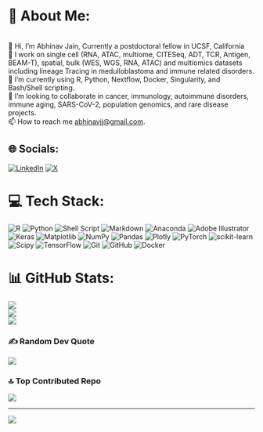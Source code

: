 # 💫 About Me:
<br>    👋 Hi, I’m Abhinav Jain, Currently a postdoctoral fellow in UCSF, California<br>    👀 I work on single cell (RNA, ATAC, multiome, CITESeq, ADT, TCR, Antigen, BEAM-T), spatial, bulk (WES, WGS, RNA, ATAC)  and multiomics datasets including lineage Tracing in medulloblastoma and immune related disorders.<br>    🌱 I’m currently using R, Python, Nextflow, Docker, Singularity, and Bash/Shell scripting.<br>    💞️ I’m looking to collaborate in cancer, immunology, autoimmune disorders, immune aging, SARS-CoV-2, population genomics, and rare disease projects.<br>    📫 How to reach me abhinavjj@gmail.com.


## 🌐 Socials:
[![LinkedIn](https://img.shields.io/badge/LinkedIn-%230077B5.svg?logo=linkedin&logoColor=white)](https://linkedin.com/in/abhinav-jain-8b993074) [![X](https://img.shields.io/badge/X-black.svg?logo=X&logoColor=white)](https://x.com/Abhinav_jain_19) 

# 💻 Tech Stack:
![R](https://img.shields.io/badge/r-%23276DC3.svg?style=for-the-badge&logo=r&logoColor=white) ![Python](https://img.shields.io/badge/python-3670A0?style=for-the-badge&logo=python&logoColor=ffdd54) ![Shell Script](https://img.shields.io/badge/shell_script-%23121011.svg?style=for-the-badge&logo=gnu-bash&logoColor=white) ![Markdown](https://img.shields.io/badge/markdown-%23000000.svg?style=for-the-badge&logo=markdown&logoColor=white) ![Anaconda](https://img.shields.io/badge/Anaconda-%2344A833.svg?style=for-the-badge&logo=anaconda&logoColor=white) ![Adobe Illustrator](https://img.shields.io/badge/adobe%20illustrator-%23FF9A00.svg?style=for-the-badge&logo=adobe%20illustrator&logoColor=white) ![Keras](https://img.shields.io/badge/Keras-%23D00000.svg?style=for-the-badge&logo=Keras&logoColor=white) ![Matplotlib](https://img.shields.io/badge/Matplotlib-%23ffffff.svg?style=for-the-badge&logo=Matplotlib&logoColor=black) ![NumPy](https://img.shields.io/badge/numpy-%23013243.svg?style=for-the-badge&logo=numpy&logoColor=white) ![Pandas](https://img.shields.io/badge/pandas-%23150458.svg?style=for-the-badge&logo=pandas&logoColor=white) ![Plotly](https://img.shields.io/badge/Plotly-%233F4F75.svg?style=for-the-badge&logo=plotly&logoColor=white) ![PyTorch](https://img.shields.io/badge/PyTorch-%23EE4C2C.svg?style=for-the-badge&logo=PyTorch&logoColor=white) ![scikit-learn](https://img.shields.io/badge/scikit--learn-%23F7931E.svg?style=for-the-badge&logo=scikit-learn&logoColor=white) ![Scipy](https://img.shields.io/badge/SciPy-%230C55A5.svg?style=for-the-badge&logo=scipy&logoColor=%white) ![TensorFlow](https://img.shields.io/badge/TensorFlow-%23FF6F00.svg?style=for-the-badge&logo=TensorFlow&logoColor=white) ![Git](https://img.shields.io/badge/git-%23F05033.svg?style=for-the-badge&logo=git&logoColor=white) ![GitHub](https://img.shields.io/badge/github-%23121011.svg?style=for-the-badge&logo=github&logoColor=white) ![Docker](https://img.shields.io/badge/docker-%230db7ed.svg?style=for-the-badge&logo=docker&logoColor=white)
# 📊 GitHub Stats:
![](https://github-readme-stats.vercel.app/api?username=Ajaingithub&theme=dark&hide_border=false&include_all_commits=true&count_private=true)<br/>
![](https://github-readme-streak-stats.herokuapp.com/?user=Ajaingithub&theme=dark&hide_border=false)<br/>
![](https://github-readme-stats.vercel.app/api/top-langs/?username=Ajaingithub&theme=dark&hide_border=false&include_all_commits=true&count_private=true&layout=compact)

### ✍️ Random Dev Quote
![](https://quotes-github-readme.vercel.app/api?type=vetical&theme=radical)

### 🔝 Top Contributed Repo
![](https://github-contributor-stats.vercel.app/api?username=Ajaingithub&limit=5&theme=dark&combine_all_yearly_contributions=true)

---
[![](https://visitcount.itsvg.in/api?id=Ajaingithub&icon=0&color=0)](https://visitcount.itsvg.in)

<!-- Proudly created with GPRM ( https://gprm.itsvg.in ) -->
